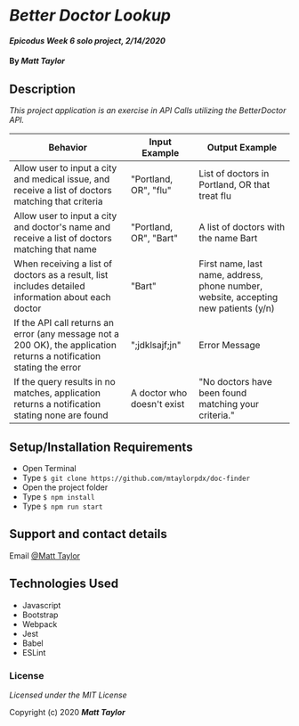 # _Better Doctor Lookup_

#### _Epicodus Week 6 solo project, 2/14/2020_

#### By _Matt Taylor_

## Description

_This project application is an exercise in API Calls utilizing the BetterDoctor API._

| Behavior | Input Example | Output Example |
|----|----|-----|
| Allow user to input a city and medical issue, and receive a list of doctors matching that criteria | "Portland, OR", "flu" | List of doctors in Portland, OR that treat flu | |
| Allow user to input a city and doctor's name and receive a list of doctors matching that name |  "Portland, OR", "Bart" | A list of doctors with the name Bart |
| When receiving a list of doctors as a result, list includes detailed information about each doctor | "Bart" | First name, last name, address, phone number, website, accepting new patients (y/n) |
| If the API call returns an error (any message not a 200 OK), the application returns a notification stating the error | ";jdklsajf;jn" | Error Message |
| If the query results in no matches, application returns a notification stating none are found | A doctor who doesn't exist | "No doctors have been found matching your criteria." |

## Setup/Installation Requirements

* Open Terminal
* Type ``$ git clone https://github.com/mtaylorpdx/doc-finder``
* Open the project folder
* Type ``$ npm install``
* Type ``$ npm run start``

## Support and contact details

Email [@Matt Taylor](mailto:me@email.com)

## Technologies Used

* Javascript
* Bootstrap
* Webpack
* Jest
* Babel
* ESLint

### License

*Licensed under the MIT License*

Copyright (c) 2020 **_Matt Taylor_**